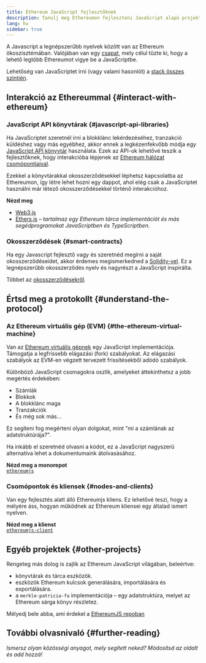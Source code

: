 ```yaml
---
title: Ethereum JavaScript fejlesztőknek
description: Tanulj meg Ethereumon fejleszteni JavaScript alapú projektek és eszközök használatával.
lang: hu
sidebar: true
---
```


A Javascript a legnépszerűbb nyelvek között van az Ethereum ökoszisztémában. Valójában van egy [csapat](https://github.com/ethereumjs), mely célul tűzte ki, hogy a lehető legtöbb Ethereumot vigye be a JavaScriptbe.

Lehetőség van JavaScriptet írni (vagy valami hasonlót) a [stack összes szintjén](/en/developers/docs/ethereum-stack/).

## Interakció az Ethereummal {#interact-with-ethereum}

### JavaScript API könyvtárak {#javascript-api-libraries}

Ha JavaScriptet szeretnél írni a blokklánc lekérdezéséhez, tranzakció küldéshez vagy más egyébhez, akkor ennek a legkézenfekvőbb módja egy [JavaScript API könyvtár](/en/developers/docs/apis/javascript/) használata. Ezek az API-ok lehetővé teszik a fejlesztőknek, hogy interakcióba lépjenek az [Ethereum hálózat csomópontjaival](/en/developers/docs/nodes-and-clients/).

Ezekkel a könyvtárakkal okosszerződésekkel léphetsz kapcsolatba az Ethereumon, így létre lehet hozni egy dappot, ahol elég csak a JavaScriptet használni már létező okosszerződésekkel történő interakcióhoz.

**Nézd meg**

- [Web3.js](https://web3js.readthedocs.io/)
- [Ethers.js](https://docs.ethers.io/) _– tartalmaz egy Ethereum tárca implementációt és más segédprogramokat JavaScriptben és TypeScriptben._

### Okosszerződések {#smart-contracts}

Ha egy Javascript fejlesztő vagy és szeretnéd megírni a saját okosszerződéseidet, akkor érdemes megismerkedned a [Solidity-vel](https://solidity.readthedocs.io). Ez a legnépszerűbb okosszerződés nyelv és nagyrészt a JavaScript inspirálta.

Többet az [okosszerződésekről](/en/developers/docs/smart-contracts/).

## Értsd meg a protokollt {#understand-the-protocol}

### Az Ethereum virtuális gép (EVM) {#the-ethereum-virtual-machine}

Van az [Ethereum virtuális gépnek](/en/developers/docs/evm/) egy JavaScript implementációja. Támogatja a legfrissebb elágazási (fork) szabályokat. Az elágazási szabályok az EVM-en végzett tervezett frissítésekből adódó szabályok.

Különböző JavaScript csomagokra oszlik, amelyeket áttekinthetsz a jobb megértés érdekében:

- Számlák
- Blokkok
- A blokklánc maga
- Tranzakciók
- És még sok más...

Ez segíteni fog megérteni olyan dolgokat, mint "mi a számlának az adatstruktúrája?".

Ha inkább el szeretnéd olvasni a kódot, ez a JavaScript nagyszerű alternatíva lehet a dokumentumaink átolvasásához.

**Nézd meg a monorepot**  
[`ethereumjs`](https://github.com/ethereumjs/ethereumjs-vm)

### Csomópontok és kliensek {#nodes-and-clients}

Van egy fejlesztés alatt álló Ethereumjs kliens. Ez lehetővé teszi, hogy a mélyére áss, hogyan működnek az Ethereum kliensei egy általad ismert nyelven.

**Nézd meg a klienst**  
[`ethereumjs-client`](https://github.com/ethereumjs/ethereumjs-client)

## Egyéb projektek {#other-projects}

Rengeteg más dolog is zajlik az Ethereum JavaScript világában, beleértve:

- könyvtárak és tárca eszközök.
- eszközök Ethereum kulcsok generálására, importálására és exportálására.
- a `merkle-patricia-fa` implementációja – egy adatstruktúra, melyet az Ethereum sárga könyv részletez.

Mélyedj bele abba, ami érdekel a [EthereumJS repoban](https://github.com/ethereumjs)

## További olvasnivaló {#further-reading}

_Ismersz olyan közösségi anyagot, mely segített neked? Módosítsd az oldalt és add hozzá!_
